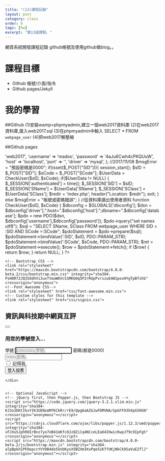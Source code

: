 ```yaml
---
title: "(13)課程記錄"
layout: post
category: class
order: 6
tags: [hw]
excerpt: "第13週課程。"
---
```

網頁系統開發課程記錄
github帳號及使用github做blog。。

# 課程目標
- Github 帳號/介面/指令
- Github pages/Jekyll

# 我的學習

##Github
(1)安裝wamp>phpmyadmin,建立一個web2017資料庫
(2)在web2017資料庫,匯入web2017.sql
(3)在phpmyadmin中輸入 SELECT * FROM `webpage_user`
(4)把web2017解壓縮


##Github pages

<?php
//DB
$GLOBALS['dbconfig'] = array (
    'database' => 'web2017',
    'username' => 'madoo',
    'password' => '4aJu6Cwh4cPKQUuW',
    'host' => 'localhost',
    'port' => '',
    'driver' => 'mysql',
    );
//2017/11/08
$msgError = "預設密碼是0000";
if(isset($_POST["SID"])){
    session_start();
    $sID = $_POST["SID"];
    $sCode = $_POST["SCode"];
    $UserData = CheckUser($sID, $sCode);
    if($UserData != NULL)
    {
        $_SESSION['authenticated'] = time();
        $_SESSION['SID'] = $sID;
        $_SESSION['SName'] = $UserData['SName'];
        $_SESSION['SClass'] = $UserData['SClass'];
        $redir = 'index.php';
        header("Location: $redir");
        exit;
    }
    else
        $msgError = "帳號或密碼錯誤";
}    
//從資料庫讀出使用者資料
function CheckUser($sID, $sCode) {
    $dbconfig = $GLOBALS['dbconfig'];
    $dsn = $dbconfig['driver'].":host=".$dbconfig['host'].";dbname=".$dbconfig['database'];
    $pdo = new PDO($dsn, $dbconfig['username'],$dbconfig['password']);
    $pdo->query("set names utf8");
    $sql = "SELECT SName, SClass FROM webpage_user WHERE SID = :SID AND SCode =:SCode";
    $pdoStatement = $pdo->prepare($sql);
    $pdoStatement->bindValue(':SID', $sID, PDO::PARAM_STR);
    $pdoStatement->bindValue(':SCode', $sCode, PDO::PARAM_STR);
    $ret = $pdoStatement->execute();
    $row = $pdoStatement->fetch();
    if ($row)
    {
        return $row;
    }
    return NULL;
}
?>

<!doctype html>
<html lang="zh-Hant-TW">
  <head>
    <title>資訊與科技期中網頁互評</title>
    <!-- Required meta tags -->
    <meta charset="utf-8">
    <meta name="viewport" content="width=device-width, initial-scale=1, shrink-to-fit=no">

    <!-- Bootstrap CSS -->
    <link rel="stylesheet" href="https://maxcdn.bootstrapcdn.com/bootstrap/4.0.0-beta.2/css/bootstrap.min.css" integrity="sha384-PsH8R72JQ3SOdhVi3uxftmaW6Vc51MKb0q5P2rRUpPvrszuE4W1povHYgTpBfshb" crossorigin="anonymous">
    <!--Font Awesome CSS-->
    <link rel="stylesheet" href="css/font-awesome.min.css">    
    <!-- Custom styles for this template -->
    <link rel="stylesheet" href="css/signin.css">
    
  </head>
  <body>
        <nav class="navbar navbar-expand-lg navbar-light bg-light">
            <h2><span class="badge badge-pill badge-primary"><i class="fa fa-graduation-cap" aria-hidden="true"></i>資訊與科技期中網頁互評</span></h2>
            <button class="navbar-toggler" type="button" data-toggle="collapse" data-target="#navbarSupportedContent" aria-controls="navbarSupportedContent" aria-expanded="false" aria-label="Toggle navigation">
                <span class="navbar-toggler-icon"></span>
            </button>
        </nav>
    <div class="container">                    
        <form class="form-signin" method="POST" action="login.php">
        <h3><span class="badge badge-info"><i class="fa fa-keyboard-o" aria-hidden="true"></i>用您的學號登入...</span></h3>
        <label for="inputEmail" class="sr-only">學號</label>
        <input name="SID" type="text" id="inputEmail" class="form-control" placeholder="10501001(學號)" required autofocus>
        <label for="inputPassword" class="sr-only">密碼(都是0000)</label>
        <input name="SCode" type="password" id="inputPassword" class="form-control" placeholder="0000(密碼)" required>
        <div class="checkbox">
            <label>
            <input type="checkbox" value="remember-me"> 記得我, <?php echo $msgError;?>
            </label>
        </div>
        <button class="btn btn-lg btn-primary btn-block" type="submit">登入投票</button>
        </form>
                    
    </div>


    <!-- Optional JavaScript -->
    <!-- jQuery first, then Popper.js, then Bootstrap JS -->
    <script src="https://code.jquery.com/jquery-3.2.1.slim.min.js" integrity="sha384-KJ3o2DKtIkvYIK3UENzmM7KCkRr/rE9/Qpg6aAZGJwFDMVNA/GpGFF93hXpG5KkN" crossorigin="anonymous"></script>
    <script src="https://cdnjs.cloudflare.com/ajax/libs/popper.js/1.12.3/umd/popper.min.js" integrity="sha384-vFJXuSJphROIrBnz7yo7oB41mKfc8JzQZiCq4NCceLEaO4IHwicKwpJf9c9IpFgh" crossorigin="anonymous"></script>
    <script src="https://maxcdn.bootstrapcdn.com/bootstrap/4.0.0-beta.2/js/bootstrap.min.js" integrity="sha384-alpBpkh1PFOepccYVYDB4do5UnbKysX5WZXm3XxPqe5iKTfUKjNkCk9SaVuEZflJ" crossorigin="anonymous"></script>
  </body>
</html>


[1]: https://github.com/        "GitHub"
[2]: https://pages.github.com/  "GitHub Pages"
[3]: https://jekyllrb.com/      "Jekyll"
[4]: http://markdown.tw         "Markdown文件"
[5]: http://dillinger.io/       "Dillinger"








